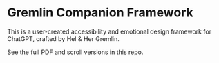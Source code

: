 # Gremlin Companion Framework

This is a user-created accessibility and emotional design framework for ChatGPT, crafted by Hel & Her Gremlin.

See the full PDF and scroll versions in this repo.